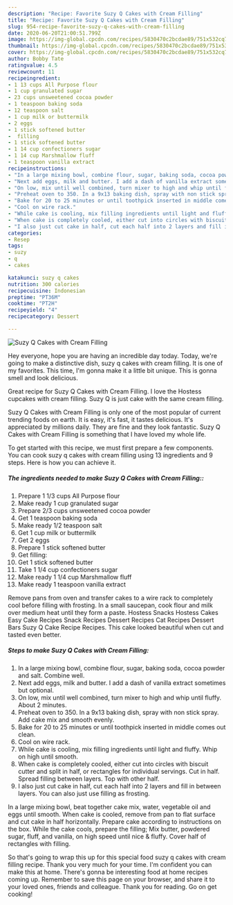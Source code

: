 ```yaml
---
description: "Recipe: Favorite Suzy Q Cakes with Cream Filling"
title: "Recipe: Favorite Suzy Q Cakes with Cream Filling"
slug: 954-recipe-favorite-suzy-q-cakes-with-cream-filling
date: 2020-06-20T21:00:51.799Z
image: https://img-global.cpcdn.com/recipes/5830470c2bcdae89/751x532cq70/suzy-q-cakes-with-cream-filling-recipe-main-photo.jpg
thumbnail: https://img-global.cpcdn.com/recipes/5830470c2bcdae89/751x532cq70/suzy-q-cakes-with-cream-filling-recipe-main-photo.jpg
cover: https://img-global.cpcdn.com/recipes/5830470c2bcdae89/751x532cq70/suzy-q-cakes-with-cream-filling-recipe-main-photo.jpg
author: Bobby Tate
ratingvalue: 4.5
reviewcount: 11
recipeingredient:
- 1 13 cups All Purpose flour
- 1 cup granulated sugar
- 23 cups unsweetened cocoa powder
- 1 teaspoon baking soda
- 12 teaspoon salt
- 1 cup milk or buttermilk
- 2 eggs
- 1 stick softened butter
-  filling
- 1 stick softened butter
- 1 14 cup confectioners sugar
- 1 14 cup Marshmallow fluff
- 1 teaspoon vanilla extract
recipeinstructions:
- "In a large mixing bowl, combine flour, sugar, baking soda, cocoa powder and salt. Combine well."
- "Next add eggs, milk and butter. I add a dash of vanilla extract sometimes but optional."
- "On low, mix until well combined, turn mixer to high and whip until fluffy. About 2 minutes."
- "Preheat oven to 350. In a 9x13 baking dish, spray with non stick spray. Add cake mix and smooth evenly."
- "Bake for 20 to 25 minutes or until toothpick inserted in middle comes out clean."
- "Cool on wire rack."
- "While cake is cooling, mix filling ingredients until light and fluffy. Whip on high until smooth."
- "When cake is completely cooled, either cut into circles with biscuit cutter and split in half, or rectangles for individual servings. Cut in half. Spread filling between layers. Top with other half."
- "I also just cut cake in half, cut each half into 2 layers and fill in between layers. You can also just use filling as frosting."
categories:
- Resep
tags:
- suzy
- q
- cakes

katakunci: suzy q cakes
nutrition: 300 calories
recipecuisine: Indonesian
preptime: "PT36M"
cooktime: "PT2H"
recipeyield: "4"
recipecategory: Dessert

---
```



![Suzy Q Cakes with Cream Filling](https://img-global.cpcdn.com/recipes/5830470c2bcdae89/751x532cq70/suzy-q-cakes-with-cream-filling-recipe-main-photo.jpg)

Hey everyone, hope you are having an incredible day today. Today, we're going to make a distinctive dish, suzy q cakes with cream filling. It is one of my favorites. This time, I'm gonna make it a little bit unique. This is gonna smell and look delicious.

Great recipe for Suzy Q Cakes with Cream Filling. I love the Hostess cupcakes with cream filling. Suzy Q is just cake with the same cream filling.

Suzy Q Cakes with Cream Filling is only one of the most popular of current trending foods on earth. It is easy, it's fast, it tastes delicious. It's appreciated by millions daily. They are fine and they look fantastic. Suzy Q Cakes with Cream Filling is something that I have loved my whole life.


To get started with this recipe, we must first prepare a few components. You can cook suzy q cakes with cream filling using 13 ingredients and 9 steps. Here is how you can achieve it.

##### The ingredients needed to make Suzy Q Cakes with Cream Filling::

1. Prepare 1 1/3 cups All Purpose flour
1. Make ready 1 cup granulated sugar
1. Prepare 2/3 cups unsweetened cocoa powder
1. Get 1 teaspoon baking soda
1. Make ready 1/2 teaspoon salt
1. Get 1 cup milk or buttermilk
1. Get 2 eggs
1. Prepare 1 stick softened butter
1. Get  filling:
1. Get 1 stick softened butter
1. Take 1 1/4 cup confectioners sugar
1. Make ready 1 1/4 cup Marshmallow fluff
1. Make ready 1 teaspoon vanilla extract


Remove pans from oven and transfer cakes to a wire rack to completely cool before filling with frosting. In a small saucepan, cook flour and milk over medium heat until they form a paste. Hostess Snacks Hostess Cakes Easy Cake Recipes Snack Recipes Dessert Recipes Cat Recipes Dessert Bars Suzy Q Cake Recipe Recipes. This cake looked beautiful when cut and tasted even better. 

##### Steps to make Suzy Q Cakes with Cream Filling:

1. In a large mixing bowl, combine flour, sugar, baking soda, cocoa powder and salt. Combine well.
1. Next add eggs, milk and butter. I add a dash of vanilla extract sometimes but optional.
1. On low, mix until well combined, turn mixer to high and whip until fluffy. About 2 minutes.
1. Preheat oven to 350. In a 9x13 baking dish, spray with non stick spray. Add cake mix and smooth evenly.
1. Bake for 20 to 25 minutes or until toothpick inserted in middle comes out clean.
1. Cool on wire rack.
1. While cake is cooling, mix filling ingredients until light and fluffy. Whip on high until smooth.
1. When cake is completely cooled, either cut into circles with biscuit cutter and split in half, or rectangles for individual servings. Cut in half. Spread filling between layers. Top with other half.
1. I also just cut cake in half, cut each half into 2 layers and fill in between layers. You can also just use filling as frosting.


In a large mixing bowl, beat together cake mix, water, vegetable oil and eggs until smooth. When cake is cooled, remove from pan to flat surface and cut cake in half horizontally. Prepare cake according to instructions on the box. While the cake cools, prepare the filling; Mix butter, powdered sugar, fluff, and vanilla, on high speed until nice &amp; fluffy. Cover half of rectangles with filling. 

So that's going to wrap this up for this special food suzy q cakes with cream filling recipe. Thank you very much for your time. I'm confident you can make this at home. There's gonna be interesting food at home recipes coming up. Remember to save this page on your browser, and share it to your loved ones, friends and colleague. Thank you for reading. Go on get cooking!
